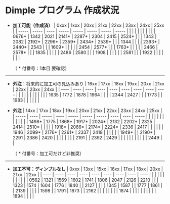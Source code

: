 # Dimple プログラム 作成状況

- **加工可能（作成済）**
  | 0xxx  | 1xxx  | 20xx | 21xx  | 22xx  | 23xx  | 24xx  | 25xx  |
  | ----- | ----- | ---- | ----- | ----- | ----- | ----- | ----- |
  |       |       |      |       |       |       |       |       |
  | 0676* | 1342  | 2021 | 2141* | 2287* | 2304  | 2415  | 2524* |
  |       | 1343  | 2082 | 2192* | 2296* | 2359* | 2434* | 2539* |
  |       | 1344  |      |       |       | 2393* | 2440* | 2543  |
  |       | 1609* |      |       |       |       | 2454  | 2577* |
  |       | 1763* |      |       |       |       | 2466  | 2578* |
  |       | 1835  |      |       |       |       | 2486  | 2580  |
  |       | 1908  |      |       |       |       |       | 2581  |
  |       | 1922  |      |       |       |       |       |       |

  （ * 付番号：1本目 要確認）

---

- **外注**：将来的に加工可の見込みあり
  | 16xx | 17xx | 18xx | 19xx | 20xx | 21xx | 22xx | 23xx | 24xx |
  | ---- | ---- | ---- | ---- | ---- | ---- | ---- | ---- | ---- |
  |      |      |      |      |      |      |      |      |      |
  | 1635 | 1772 | 1878 | 1964 |      |      |      | 2344 | 2427 |
  |      | 1773 |      | 1983 |      |      |      |      |      |


- **外注**
  | 14xx  | 17xx | 18xx  | 19xx  | 20xx  | 21xx  | 22xx  | 23xx | 24xx | 25xx  |
  | ----- | ---- | ----- | ----  | ----- | ----- | ----- | ---- | ---- | ----- |
  |       |      |       |       |       |       |       |      |      |       |
  | 1498* | 1775 | 1868* | 1917* | 2024* | 2132  | 2202* | 2325 | 2414 | 2510* |
  |       |      |       | 1918* | 2066* | 2174* | 2224* | 2336 | 2417 |       |
  |       |      |       | 1946  | 2099* | 2176* | 2261* | 2337 | 2418 |       |
  |       |      |       | 1949* |       | 2190* | 2291  | 2386 | 2420 |       |
  |       |      |       |       |       | 2191  |       | 2392 | 2429 |       |
  |       |      |       |       |       |       |       |      | 2449 |       |
  
  （ * 付番号：加工可だけど非推奨）

---

- **加工不可：ディンプルなし**
  | 0xxx | 13xx | 15xx | 16xx | 17xx | 18xx | 20xx | 21xx | 22xx |
  | ---- | ---- | ---- | ---- | ---- | ---- | ---- | ---- | ---- |
  |      |      |      |      |      |      |      |      |      |
  | 0562 | 1321 | 1569 | 1602 | 1741 | 1806 | 2047 | 2126 | 2210 |
  |      | 1323 | 1574 | 1604 | 1776 | 1840 |      | 2127 |      |
  |      | 1345 | 1587 |      | 1777 | 1861 |      | 2139 |      |
  |      |      | 1598 |      | 1791 | 1873 |      | 2162 |      |
  |      |      |      |      |      | 1874 |      |      |      |
  |      |      |      |      |      | 1894 |      |      |      |
